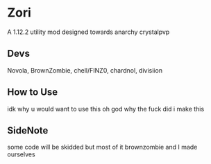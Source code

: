 # Zori
A 1.12.2 utility mod designed towards anarchy crystalpvp
## Devs
Novola, BrownZombie, chell/FINZ0, chardnol, divisiion
## How to Use
idk why u would want to use this oh god why the fuck did i make this
## SideNote
some code will be skidded but most of it brownzombie and I made ourselves
